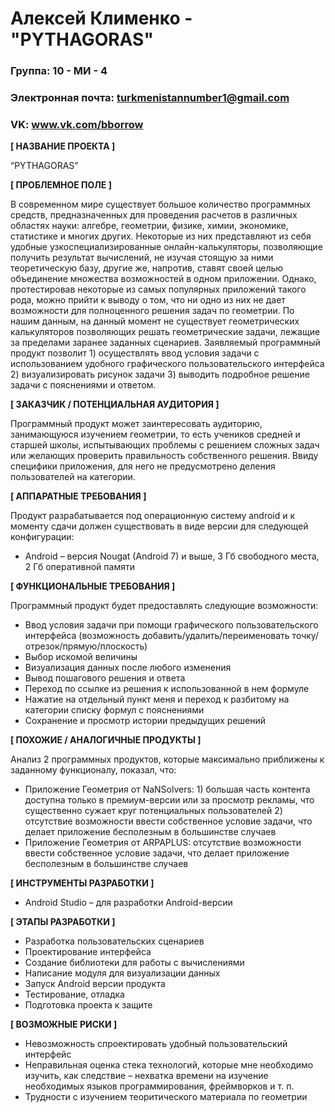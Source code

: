 # Алексей Клименко - "PYTHAGORAS"

### Группа: 10 - МИ - 4
### Электронная почта: turkmenistannumber1@gmail.com
### VK: www.vk.com/bborrow


**[ НАЗВАНИЕ ПРОЕКТА ]**

“PYTHAGORAS”

**[ ПРОБЛЕМНОЕ ПОЛЕ ]**

В современном мире существует большое количество программных средств, предназначенных для проведения расчетов в различных областях науки: алгебре, геометрии, физике, химии, экономике, статистике и многих других. Некоторые из них представляют из себя удобные узкоспециализированные онлайн-калькуляторы, позволяющие получить результат вычислений, не изучая стоящую за ними теоретическую базу, другие же, напротив, ставят своей целью объединение множества возможностей в одном приложении. Однако, протестировав некоторые из самых популярных приложений такого рода, можно прийти к выводу о том, что ни одно из них не дает возможности для полноценного решения задач по геометрии. По нашим данным, на данный момент не существует геометрических калькуляторов позволяющих решать геометрические задачи, лежащие за пределами заранее заданных сценариев. Заявляемый программный продукт позволит 1) осуществлять ввод условия задачи с использованием удобного графического пользовательского интерфейса 2) визуализировать рисунок задачи 3) выводить подробное решение задачи с пояснениями и ответом.

**[ ЗАКАЗЧИК / ПОТЕНЦИАЛЬНАЯ АУДИТОРИЯ ]**

Программный продукт может заинтересовать аудиторию, занимающуюся изучением геометрии, то есть учеников средней и старшей школы, испытывающих проблемы с решением сложных задач или желающих проверить правильность собственного решения. Ввиду специфики приложения, для него не предусмотрено деления пользователей на категории.

**[ АППАРАТНЫЕ ТРЕБОВАНИЯ ]** 

Продукт разрабатывается под операционную систему android и к моменту сдачи должен существовать в виде версии для следующей конфигурации:

* Android – версия Nougat (Android 7) и выше, 3 Гб свободного места, 2 Гб оперативной памяти

**[ ФУНКЦИОНАЛЬНЫЕ ТРЕБОВАНИЯ ]**

Программный продукт будет предоставлять следующие возможности:
* Ввод условия задачи при помощи графического пользовательского интерфейса (возможность добавить/удалить/переименовать точку/отрезок/прямую/плоскость)
* Выбор искомой величины
* Визуализация данных после любого изменения
* Вывод пошагового решения и ответа
* Переход по ссылке из решения к использованной в нем формуле
* Нажатие на отдельный пункт меня и переход к разбитому на категории списку формул с пояснениями
* Сохранение и просмотр истории предыдущих решений

**[ ПОХОЖИЕ / АНАЛОГИЧНЫЕ ПРОДУКТЫ ]**

Анализ 2 программных продуктов, которые максимально приближены к заданному функционалу, показал, что:

* Приложение Геометрия от NaNSolvers:  1) большая часть контента доступна только в премиум-версии или за просмотр рекламы, что существенно сужает круг потенциальных пользователей 2) отсутствие возможности ввести собственное условие задачи, что делает приложение бесполезным в большинстве случаев 
*	Приложение Геометрия от ARPAPLUS: отсутствие возможности ввести собственное условие задачи, что делает приложение бесполезным в большинстве случаев 

**[ ИНСТРУМЕНТЫ РАЗРАБОТКИ ]**

*	Android Studio – для разработки Android-версии

**[ ЭТАПЫ РАЗРАБОТКИ ]**

*	Разработка пользовательских сценариев
*	Проектирование интерфейса
*	Создание библиотеки для работы с вычислениями
*	Написание модуля для визуализации данных
*	Запуск Android версии продукта
*	Тестирование, отладка
*	Подготовка проекта к защите

**[ ВОЗМОЖНЫЕ РИСКИ ]**

*	Невозможность спроектировать удобный пользовательский интерфейс 
*	Неправильная оценка стека технологий, которые мне необходимо изучить, как следствие – нехватка времени на изучение    необходимых языков программирования, фреймворков и т. п.
*	Трудности с изучением теоритического материала по геометрии

